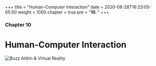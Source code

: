 +++
title = "Human-Computer Interaction"
date = 2020-08-28T16:23:05-05:00
weight = 1000
chapter = true
pre = "<b>10. </b>"
+++

### Chapter 10

# Human-Computer Interaction

![Buzz Aldrin & Virtual Reality](https://upload.wikimedia.org/wikipedia/commons/thumb/6/61/Apollo_11_astronaut_Buzz_Aldrin_and_Erisa_Hines_speak_to_members_of_the_news_media_during_a_preview_of_the_new_Destination_Mars_%2829712147171%29.jpg/1024px-Apollo_11_astronaut_Buzz_Aldrin_and_Erisa_Hines_speak_to_members_of_the_news_media_during_a_preview_of_the_new_Destination_Mars_%2829712147171%29.jpg)
